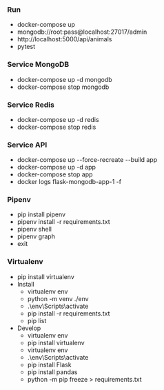 
### Run 
- docker-compose up
- mongodb://root:pass@localhost:27017/admin
- http://localhost:5000/api/animals
- pytest

### Service MongoDB
- docker-compose up -d mongodb
- docker-compose stop mongodb

### Service Redis
- docker-compose up -d redis
- docker-compose stop redis

### Service API
- docker-compose up --force-recreate --build app
- docker-compose up -d app
- docker-compose stop app
- docker logs flask-mongodb-app-1 -f


### Pipenv
- pip install pipenv
- pipenv install -r requirements.txt
- pipenv shell
- pipenv graph
- exit

### Virtualenv
- pip install virtualenv
- Install
    - virtualenv env
    - python -m venv ./env
    - .\env\Scripts\activate
    - pip install -r requirements.txt
    - pip list
- Develop
    - virtualenv env
    - pip install virtualenv
    - virtualenv env
    - .\env\Scripts\activate
    - pip install Flask
    - pip install pandas
    - python -m pip freeze > requirements.txt